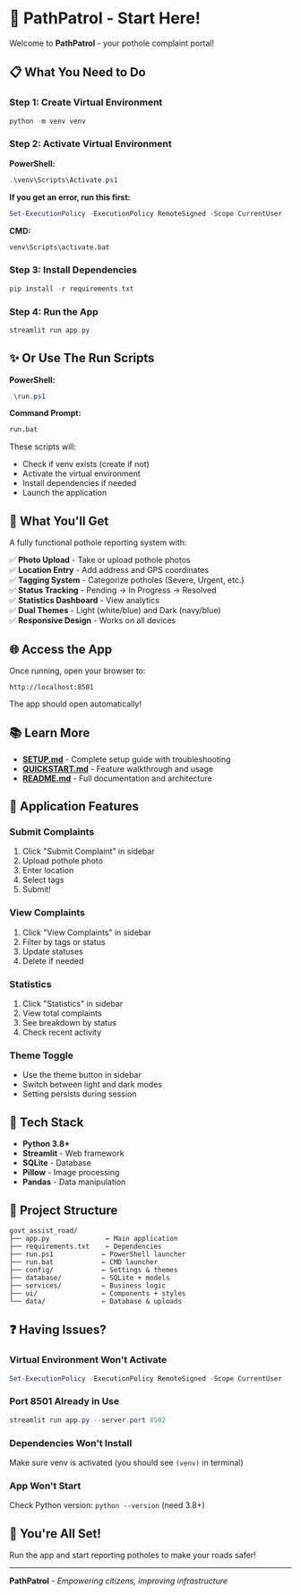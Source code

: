 # 🚀 PathPatrol - Start Here!

Welcome to **PathPatrol** - your pothole complaint portal!

## 📋 What You Need to Do

### Step 1: Create Virtual Environment
```powershell
python -m venv venv
```

### Step 2: Activate Virtual Environment

**PowerShell:**
```powershell
.\venv\Scripts\Activate.ps1
```

**If you get an error, run this first:**
```powershell
Set-ExecutionPolicy -ExecutionPolicy RemoteSigned -Scope CurrentUser
```

**CMD:**
```cmd
venv\Scripts\activate.bat
```

### Step 3: Install Dependencies
```powershell
pip install -r requirements.txt
```

### Step 4: Run the App
```powershell
streamlit run app.py
```

## ✨ Or Use The Run Scripts

**PowerShell:**
```powershell
.\run.ps1
```

**Command Prompt:**
```cmd
run.bat
```

These scripts will:
- Check if venv exists (create if not)
- Activate the virtual environment
- Install dependencies if needed
- Launch the application

## 🎯 What You'll Get

A fully functional pothole reporting system with:

✅ **Photo Upload** - Take or upload pothole photos  
✅ **Location Entry** - Add address and GPS coordinates  
✅ **Tagging System** - Categorize potholes (Severe, Urgent, etc.)  
✅ **Status Tracking** - Pending → In Progress → Resolved  
✅ **Statistics Dashboard** - View analytics  
✅ **Dual Themes** - Light (white/blue) and Dark (navy/blue)  
✅ **Responsive Design** - Works on all devices  

## 🌐 Access the App

Once running, open your browser to:
```
http://localhost:8501
```

The app should open automatically!

## 📚 Learn More

- **[SETUP.md](SETUP.md)** - Complete setup guide with troubleshooting
- **[QUICKSTART.md](QUICKSTART.md)** - Feature walkthrough and usage
- **[README.md](README.md)** - Full documentation and architecture

## 🎨 Application Features

### Submit Complaints
1. Click "Submit Complaint" in sidebar
2. Upload pothole photo
3. Enter location
4. Select tags
5. Submit!

### View Complaints
1. Click "View Complaints" in sidebar
2. Filter by tags or status
3. Update statuses
4. Delete if needed

### Statistics
1. Click "Statistics" in sidebar
2. View total complaints
3. See breakdown by status
4. Check recent activity

### Theme Toggle
- Use the theme button in sidebar
- Switch between light and dark modes
- Setting persists during session

## 🔧 Tech Stack

- **Python 3.8+**
- **Streamlit** - Web framework
- **SQLite** - Database
- **Pillow** - Image processing
- **Pandas** - Data manipulation

## 📁 Project Structure

```
govt_assist_road/
├── app.py              ← Main application
├── requirements.txt    ← Dependencies
├── run.ps1            ← PowerShell launcher
├── run.bat            ← CMD launcher
├── config/            ← Settings & themes
├── database/          ← SQLite + models
├── services/          ← Business logic
├── ui/                ← Components + styles
└── data/              ← Database & uploads
```

## ❓ Having Issues?

### Virtual Environment Won't Activate
```powershell
Set-ExecutionPolicy -ExecutionPolicy RemoteSigned -Scope CurrentUser
```

### Port 8501 Already in Use
```powershell
streamlit run app.py --server.port 8502
```

### Dependencies Won't Install
Make sure venv is activated (you should see `(venv)` in terminal)

### App Won't Start
Check Python version: `python --version` (need 3.8+)

## 🎉 You're All Set!

Run the app and start reporting potholes to make your roads safer!

---

**PathPatrol** - *Empowering citizens, improving infrastructure*
